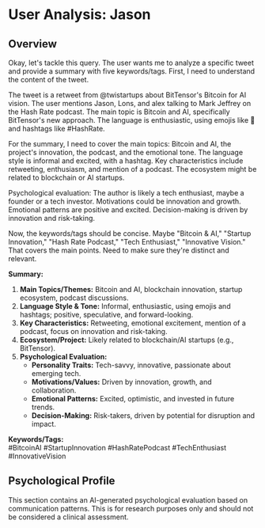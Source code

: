 # User Analysis: Jason

## Overview

<think>
Okay, let's tackle this query. The user wants me to analyze a specific tweet and provide a summary with five keywords/tags. First, I need to understand the content of the tweet.

The tweet is a retweet from @twistartups about BitTensor's Bitcoin for AI vision. The user mentions Jason, Lons, and alex talking to Mark Jeffrey on the Hash Rate podcast. The main topic is Bitcoin and AI, specifically BitTensor's new approach. The language is enthusiastic, using emojis like 🤯 and hashtags like #HashRate.

For the summary, I need to cover the main topics: Bitcoin and AI, the project's innovation, the podcast, and the emotional tone. The language style is informal and excited, with a hashtag. Key characteristics include retweeting, enthusiasm, and mention of a podcast. The ecosystem might be related to blockchain or AI startups.

Psychological evaluation: The author is likely a tech enthusiast, maybe a founder or a tech investor. Motivations could be innovation and growth. Emotional patterns are positive and excited. Decision-making is driven by innovation and risk-taking.

Now, the keywords/tags should be concise. Maybe "Bitcoin & AI," "Startup Innovation," "Hash Rate Podcast," "Tech Enthusiast," "Innovative Vision." That covers the main points. Need to make sure they're distinct and relevant.
</think>

**Summary:**  
1. **Main Topics/Themes:** Bitcoin and AI, blockchain innovation, startup ecosystem, podcast discussions.  
2. **Language Style & Tone:** Informal, enthusiastic, using emojis and hashtags; positive, speculative, and forward-looking.  
3. **Key Characteristics:** Retweeting, emotional excitement, mention of a podcast, focus on innovation and risk-taking.  
4. **Ecosystem/Project:** Likely related to blockchain/AI startups (e.g., BitTensor).  
5. **Psychological Evaluation:**  
   - **Personality Traits:** Tech-savvy, innovative, passionate about emerging tech.  
   - **Motivations/Values:** Driven by innovation, growth, and collaboration.  
   - **Emotional Patterns:** Excited, optimistic, and invested in future trends.  
   - **Decision-Making:** Risk-takers, driven by potential for disruption and impact.  

**Keywords/Tags:**  
#BitcoinAI #StartupInnovation #HashRatePodcast #TechEnthusiast #InnovativeVision

## Psychological Profile

This section contains an AI-generated psychological evaluation based on communication patterns. This is for research purposes only and should not be considered a clinical assessment.